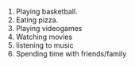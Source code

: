 1. Playing basketball.
2. Eating pizza.
3. Playing videogames
4. Watching movies
5. listening to music
6. Spending time with friends/family
